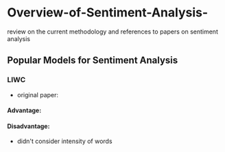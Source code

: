# Overview-of-Sentiment-Analysis-
review on the current methodology and references to papers on sentiment analysis


## Popular Models for Sentiment Analysis

### LIWC 
* original paper: 
#### Advantage: 
#### Disadvantage: 
* didn't consider intensity of words
